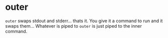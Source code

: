 # outer

`outer` swaps stdout and stderr... thats it. You give it a command to run and it swaps them... Whatever is piped to `outer` is just piped to the inner command.
